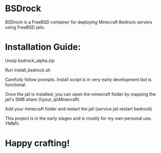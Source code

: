 # BSDrock
BSDrock is a FreeBSD container for deploying Minecraft Bedrock servers using FreeBSD jails.

# Installation Guide:
Unzip bsdrock_alpha.zip

Run install_bsdrock.sh

Carefully follow prompts. Install script is in very early development but is functional.

Once the jail is installed, you can open the minecraft folder by mapping the jail's SMB share (\\\your_ip\Minecraft)

Add your minecraft folder and restart the jail (service jail restart bedrock)

This project is in the early stages and is mostly for my own personal use. YMMV.

# Happy crafting!
